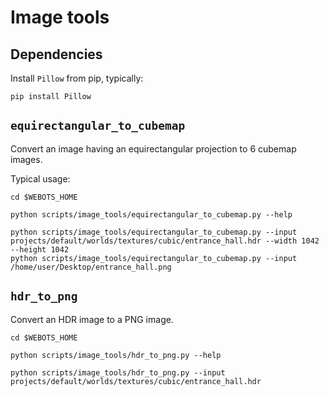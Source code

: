 # Image tools

## Dependencies

Install `Pillow` from pip, typically:

```
pip install Pillow
```

## `equirectangular_to_cubemap`

Convert an image having an equirectangular projection to 6 cubemap images.

Typical usage:

```
cd $WEBOTS_HOME

python scripts/image_tools/equirectangular_to_cubemap.py --help

python scripts/image_tools/equirectangular_to_cubemap.py --input projects/default/worlds/textures/cubic/entrance_hall.hdr --width 1042 --height 1042
python scripts/image_tools/equirectangular_to_cubemap.py --input /home/user/Desktop/entrance_hall.png
```

## `hdr_to_png`

Convert an HDR image to a PNG image.

```
cd $WEBOTS_HOME

python scripts/image_tools/hdr_to_png.py --help

python scripts/image_tools/hdr_to_png.py --input projects/default/worlds/textures/cubic/entrance_hall.hdr
```
